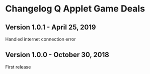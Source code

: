 # Changelog Q Applet Game Deals

## Version 1.0.1 - April 25, 2019

Handled internet connection error

## Version 1.0.0 - October 30, 2018

First release
